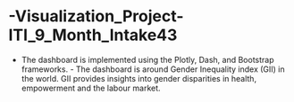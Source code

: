 # -Visualization_Project-ITI_9_Month_Intake43
- The dashboard is implemented using the Plotly, Dash, and Bootstrap frameworks. - The dashboard is around Gender Inequality index (GII) in the world. GII provides insights into gender disparities in health, empowerment and the labour market.
